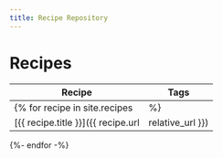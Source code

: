 ```yaml
---
title: Recipe Repository
---
```


# Recipes

|Recipe |Tags   |
|---|---|
{% for recipe in site.recipes | %}
| [{{ recipe.title }}]({{ recipe.url | relative_url }}) | {{recipe.tags}} |
{%- endfor -%}